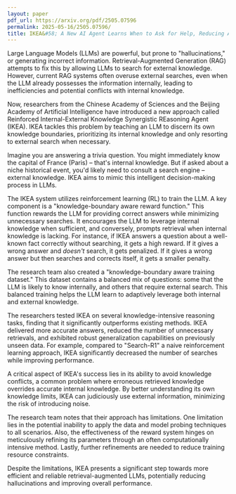 ```yaml
---
layout: paper
pdf_url: https://arxiv.org/pdf/2505.07596
permalink: 2025-05-16/2505.07596/
title: IKEA&#58; A New AI Agent Learns When to Ask for Help, Reducing AI Hallucinations
---
```




Large Language Models (LLMs) are powerful, but prone to "hallucinations," or generating incorrect information. Retrieval-Augmented Generation (RAG) attempts to fix this by allowing LLMs to search for external knowledge. However, current RAG systems often overuse external searches, even when the LLM already possesses the information internally, leading to inefficiencies and potential conflicts with internal knowledge.

Now, researchers from the Chinese Academy of Sciences and the Beijing Academy of Artificial Intelligence have introduced a new approach called Reinforced Internal-External Knowledge Synergistic REasoning Agent (IKEA). IKEA tackles this problem by teaching an LLM to discern its own knowledge boundaries, prioritizing its internal knowledge and only resorting to external search when necessary.

Imagine you are answering a trivia question. You might immediately know the capital of France (Paris) – that's internal knowledge. But if asked about a niche historical event, you'd likely need to consult a search engine – external knowledge. IKEA aims to mimic this intelligent decision-making process in LLMs.

The IKEA system utilizes reinforcement learning (RL) to train the LLM.  A key component is a "knowledge-boundary aware reward function." This function rewards the LLM for providing correct answers while minimizing unnecessary searches.  It encourages the LLM to leverage internal knowledge when sufficient, and conversely, prompts retrieval when internal knowledge is lacking.  For instance, if IKEA answers a question about a well-known fact correctly without searching, it gets a high reward. If it gives a wrong answer and *doesn't* search, it gets penalized.  If it gives a wrong answer but then searches and corrects itself, it gets a smaller penalty.

The research team also created a "knowledge-boundary aware training dataset." This dataset contains a balanced mix of questions: some that the LLM is likely to know internally, and others that require external search.  This balanced training helps the LLM learn to adaptively leverage both internal and external knowledge.

The researchers tested IKEA on several knowledge-intensive reasoning tasks, finding that it significantly outperforms existing methods. IKEA delivered more accurate answers, reduced the number of unnecessary retrievals, and exhibited robust generalization capabilities on previously unseen data. For example, compared to "Search-R1" a naive reinforcement learning approach, IKEA significantly decreased the number of searches while improving performance.

A critical aspect of IKEA's success lies in its ability to avoid knowledge conflicts, a common problem where erroneous retrieved knowledge overrides accurate internal knowledge. By better understanding its own knowledge limits, IKEA can judiciously use external information, minimizing the risk of introducing noise.

The research team notes that their approach has limitations. One limitation lies in the potential inability to apply the data and model probing techniques to all scenarios. Also, the effectiveness of the reward system hinges on meticulously refining its parameters through an often computationally intensive method. Lastly, further refinements are needed to reduce training resource constraints.

Despite the limitations, IKEA presents a significant step towards more efficient and reliable retrieval-augmented LLMs, potentially reducing hallucinations and improving overall performance.